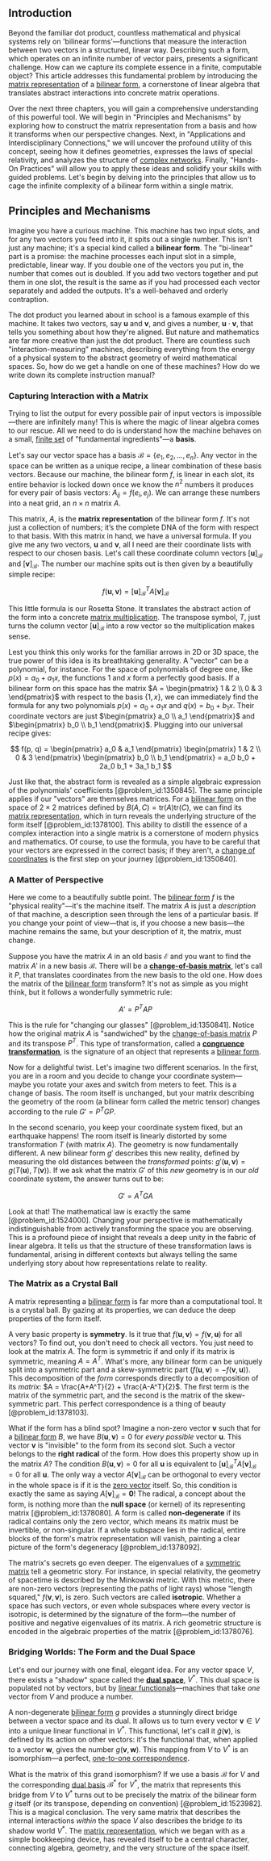 ## Introduction
Beyond the familiar dot product, countless mathematical and physical systems rely on 'bilinear forms'—functions that measure the interaction between two vectors in a structured, linear way. Describing such a form, which operates on an infinite number of vector pairs, presents a significant challenge. How can we capture its complete essence in a finite, computable object? This article addresses this fundamental problem by introducing the [matrix representation](@article_id:142957) of a [bilinear form](@article_id:139700), a cornerstone of linear algebra that translates abstract interactions into concrete matrix operations.

Over the next three chapters, you will gain a comprehensive understanding of this powerful tool. We will begin in "Principles and Mechanisms" by exploring how to construct the matrix representation from a basis and how it transforms when our perspective changes. Next, in "Applications and Interdisciplinary Connections," we will uncover the profound utility of this concept, seeing how it defines geometries, expresses the laws of special relativity, and analyzes the structure of [complex networks](@article_id:261201). Finally, "Hands-On Practices" will allow you to apply these ideas and solidify your skills with guided problems. Let's begin by delving into the principles that allow us to cage the infinite complexity of a bilinear form within a single matrix.

## Principles and Mechanisms

Imagine you have a curious machine. This machine has two input slots, and for any two vectors you feed into it, it spits out a single number. This isn't just any machine; it's a special kind called a **bilinear form**. The "bi-linear" part is a promise: the machine processes each input slot in a simple, predictable, linear way. If you double one of the vectors you put in, the number that comes out is doubled. If you add two vectors together and put them in one slot, the result is the same as if you had processed each vector separately and added the outputs. It's a well-behaved and orderly contraption.

The dot product you learned about in school is a famous example of this machine. It takes two vectors, say $\mathbf{u}$ and $\mathbf{v}$, and gives a number, $\mathbf{u} \cdot \mathbf{v}$, that tells you something about how they're aligned. But nature and mathematics are far more creative than just the dot product. There are countless such "interaction-measuring" machines, describing everything from the energy of a physical system to the abstract geometry of weird mathematical spaces. So, how do we get a handle on one of these machines? How do we write down its complete instruction manual?

### Capturing Interaction with a Matrix

Trying to list the output for every possible pair of input vectors is impossible—there are infinitely many! This is where the magic of linear algebra comes to our rescue. All we need to do is understand how the machine behaves on a small, [finite set](@article_id:151753) of "fundamental ingredients"—a **basis**.

Let's say our vector space has a basis $\mathcal{B} = \{e_1, e_2, \dots, e_n\}$. Any vector in the space can be written as a unique recipe, a linear combination of these basis vectors. Because our machine, the bilinear form $f$, is linear in each slot, its entire behavior is locked down once we know the $n^2$ numbers it produces for every pair of basis vectors: $A_{ij} = f(e_i, e_j)$. We can arrange these numbers into a neat grid, an $n \times n$ matrix $A$.

This matrix, $A$, is the **matrix representation** of the bilinear form $f$. It's not just a collection of numbers; it’s the complete DNA of the form with respect to that basis. With this matrix in hand, we have a universal formula. If you give me any two vectors, $\mathbf{u}$ and $\mathbf{v}$, all I need are their coordinate lists with respect to our chosen basis. Let's call these coordinate column vectors $[\mathbf{u}]_{\mathcal{B}}$ and $[\mathbf{v}]_{\mathcal{B}}$. The number our machine spits out is then given by a beautifully simple recipe:

$$
f(\mathbf{u}, \mathbf{v}) = [\mathbf{u}]_{\mathcal{B}}^T A [\mathbf{v}]_{\mathcal{B}}
$$

This little formula is our Rosetta Stone. It translates the abstract action of the form into a concrete [matrix multiplication](@article_id:155541). The transpose symbol, $T$, just turns the column vector $[\mathbf{u}]_{\mathcal{B}}$ into a row vector so the multiplication makes sense.

Lest you think this only works for the familiar arrows in 2D or 3D space, the true power of this idea is its breathtaking generality. A "vector" can be a polynomial, for instance. For the space of polynomials of degree one, like $p(x) = a_0 + a_1 x$, the functions $1$ and $x$ form a perfectly good basis. If a bilinear form on this space has the matrix $A = \begin{pmatrix} 1 & 2 \\ 0 & 3 \end{pmatrix}$ with respect to the basis $\{1, x\}$, we can immediately find the formula for any two polynomials $p(x) = a_0 + a_1 x$ and $q(x) = b_0 + b_1 x$. Their coordinate vectors are just $\begin{pmatrix} a_0 \\ a_1 \end{pmatrix}$ and $\begin{pmatrix} b_0 \\ b_1 \end{pmatrix}$. Plugging into our universal recipe gives:

$$
f(p, q) = \begin{pmatrix} a_0 & a_1 \end{pmatrix} \begin{pmatrix} 1 & 2 \\ 0 & 3 \end{pmatrix} \begin{pmatrix} b_0 \\ b_1 \end{pmatrix} = a_0 b_0 + 2a_0 b_1 + 3a_1 b_1
$$

Just like that, the abstract form is revealed as a simple algebraic expression of the polynomials' coefficients [@problem_id:1350845]. The same principle applies if our "vectors" are themselves matrices. For a [bilinear form](@article_id:139700) on the space of $2 \times 2$ matrices defined by $B(A, C) = \text{tr}(A)\text{tr}(C)$, we can find its [matrix representation](@article_id:142957), which in turn reveals the underlying structure of the form itself [@problem_id:1378100]. This ability to distill the essence of a complex interaction into a single matrix is a cornerstone of modern physics and mathematics. Of course, to use the formula, you have to be careful that your vectors are expressed in the correct basis; if they aren't, a [change of coordinates](@article_id:272645) is the first step on your journey [@problem_id:1350840].

### A Matter of Perspective

Here we come to a beautifully subtle point. The [bilinear form](@article_id:139700) $f$ is the "physical reality"—it's the machine itself. The matrix $A$ is just a *description* of that machine, a description seen through the lens of a particular basis. If you change your point of view—that is, if you choose a new basis—the machine remains the same, but your description of it, the matrix, must change.

Suppose you have the matrix $A$ in an old basis $\mathcal{E}$ and you want to find the matrix $A'$ in a new basis $\mathcal{B}$. There will be a **[change-of-basis matrix](@article_id:183986)**, let's call it $P$, that translates coordinates from the new basis to the old one. How does the matrix of the [bilinear form](@article_id:139700) transform? It's not as simple as you might think, but it follows a wonderfully symmetric rule:

$$
A' = P^T A P
$$

This is the rule for "changing our glasses" [@problem_id:1350841]. Notice how the original matrix $A$ is "sandwiched" by the [change-of-basis matrix](@article_id:183986) $P$ and its transpose $P^T$. This type of transformation, called a **[congruence transformation](@article_id:154343)**, is the signature of an object that represents a [bilinear form](@article_id:139700).

Now for a delightful twist. Let's imagine two different scenarios. In the first, you are in a room and you decide to change your coordinate system—maybe you rotate your axes and switch from meters to feet. This is a change of basis. The room itself is unchanged, but your matrix describing the geometry of the room (a bilinear form called the metric tensor) changes according to the rule $G' = P^T G P$.

In the second scenario, you keep your coordinate system fixed, but an earthquake happens! The room itself is linearly distorted by some transformation $T$ (with matrix $A$). The geometry is now fundamentally different. A new bilinear form $g'$ describes this new reality, defined by measuring the old distances between the *transformed* points: $g'(\mathbf{u}, \mathbf{v}) = g(T(\mathbf{u}), T(\mathbf{v}))$. If we ask what the matrix $G'$ of this *new* geometry is in our *old* coordinate system, the answer turns out to be:

$$
G' = A^T G A
$$

Look at that! The mathematical law is exactly the same [@problem_id:1524000]. Changing your perspective is mathematically indistinguishable from actively transforming the space you are observing. This is a profound piece of insight that reveals a deep unity in the fabric of linear algebra. It tells us that the structure of these transformation laws is fundamental, arising in different contexts but always telling the same underlying story about how representations relate to reality.

### The Matrix as a Crystal Ball

A matrix representing a [bilinear form](@article_id:139700) is far more than a computational tool. It is a crystal ball. By gazing at its properties, we can deduce the deep properties of the form itself.

A very basic property is **symmetry**. Is it true that $f(\mathbf{u}, \mathbf{v}) = f(\mathbf{v}, \mathbf{u})$ for all vectors? To find out, you don't need to check all vectors. You just need to look at the matrix $A$. The form is symmetric if and only if its matrix is symmetric, meaning $A = A^T$. What's more, any bilinear form can be uniquely split into a symmetric part and a skew-symmetric part ($f(\mathbf{u}, \mathbf{v}) = -f(\mathbf{v}, \mathbf{u})$). This decomposition of the *form* corresponds directly to a decomposition of its *matrix*: $A = \frac{A+A^T}{2} + \frac{A-A^T}{2}$. The first term is the matrix of the symmetric part, and the second is the matrix of the skew-symmetric part. This perfect correspondence is a thing of beauty [@problem_id:1378103].

What if the form has a blind spot? Imagine a non-zero vector $\mathbf{v}$ such that for a [bilinear form](@article_id:139700) $B$, we have $B(\mathbf{u}, \mathbf{v}) = 0$ for *every possible* vector $\mathbf{u}$. This vector $\mathbf{v}$ is "invisible" to the form from its second slot. Such a vector belongs to the **right radical** of the form. How does this property show up in the matrix $A$? The condition $B(\mathbf{u}, \mathbf{v}) = 0$ for all $\mathbf{u}$ is equivalent to $[\mathbf{u}]_{\mathcal{B}}^T A [\mathbf{v}]_{\mathcal{B}} = 0$ for all $\mathbf{u}$. The only way a vector $A [\mathbf{v}]_{\mathcal{B}}$ can be orthogonal to every vector in the whole space is if it is the [zero vector](@article_id:155695) itself. So, this condition is exactly the same as saying $A[\mathbf{v}]_{\mathcal{B}} = \mathbf{0}$! The radical, a concept about the form, is nothing more than the **null space** (or kernel) of its representing matrix [@problem_id:1378080]. A form is called **non-degenerate** if its radical contains only the zero vector, which means its matrix must be invertible, or non-singular. If a whole subspace lies in the radical, entire blocks of the form's matrix representation will vanish, painting a clear picture of the form's degeneracy [@problem_id:1378092].

The matrix's secrets go even deeper. The eigenvalues of a [symmetric matrix](@article_id:142636) tell a geometric story. For instance, in special relativity, the geometry of spacetime is described by the Minkowski metric. With this metric, there are non-zero vectors (representing the paths of light rays) whose "length squared," $f(\mathbf{v}, \mathbf{v})$, is zero. Such vectors are called **isotropic**. Whether a space has such vectors, or even whole subspaces where every vector is isotropic, is determined by the signature of the form—the number of positive and negative eigenvalues of its matrix. A rich geometric structure is encoded in the algebraic properties of the matrix [@problem_id:1378076].

### Bridging Worlds: The Form and the Dual Space

Let's end our journey with one final, elegant idea. For any vector space $V$, there exists a "shadow" space called the **[dual space](@article_id:146451)**, $V^*$. This dual space is populated not by vectors, but by [linear functionals](@article_id:275642)—machines that take *one* vector from $V$ and produce a number.

A non-degenerate [bilinear form](@article_id:139700) $g$ provides a stunningly direct bridge between a vector space and its dual. It allows us to turn every vector $\mathbf{v} \in V$ into a unique linear functional in $V^*$. This functional, let's call it $\tilde{g}(\mathbf{v})$, is defined by its action on other vectors: it's the functional that, when applied to a vector $\mathbf{w}$, gives the number $g(\mathbf{v}, \mathbf{w})$. This mapping from $V$ to $V^*$ is an isomorphism—a perfect, [one-to-one correspondence](@article_id:143441).

What is the matrix of this grand isomorphism? If we use a basis $\mathcal{B}$ for $V$ and the corresponding [dual basis](@article_id:144582) $\mathcal{B}^*$ for $V^*$, the matrix that represents this bridge from $V$ to $V^*$ turns out to be precisely the matrix of the bilinear form $g$ itself (or its transpose, depending on convention) [@problem_id:1523982]. This is a magical conclusion. The very same matrix that describes the internal interactions *within* the space $V$ also describes the bridge *to* its shadow world $V^*$. The [matrix representation](@article_id:142957), which we began with as a simple bookkeeping device, has revealed itself to be a central character, connecting algebra, geometry, and the very structure of the space itself.